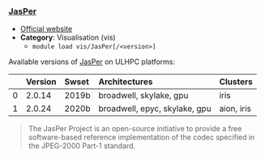 ### [JasPer](https://www.ece.uvic.ca/~frodo/jasper/)

* [Official website](https://www.ece.uvic.ca/~frodo/jasper/)
* __Category__: Visualisation (vis)
    -  `module load vis/JasPer[/<version>]`

Available versions of [JasPer](https://www.ece.uvic.ca/~frodo/jasper/) on ULHPC platforms:

|    | Version   | Swset   | Architectures                 | Clusters   |
|---:|:----------|:--------|:------------------------------|:-----------|
|  0 | 2.0.14    | 2019b   | broadwell, skylake, gpu       | iris       |
|  1 | 2.0.24    | 2020b   | broadwell, epyc, skylake, gpu | aion, iris |

> The JasPer Project is an open-source initiative to provide a free software-based reference implementation of the codec specified in the JPEG-2000 Part-1 standard.

